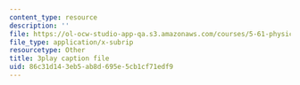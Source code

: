 ```yaml
---
content_type: resource
description: ''
file: https://ol-ocw-studio-app-qa.s3.amazonaws.com/courses/5-61-physical-chemistry-fall-2017/86c31d143eb5ab8d695e5cb1cf71edf9_YKfoSx16mXk.srt
file_type: application/x-subrip
resourcetype: Other
title: 3play caption file
uid: 86c31d14-3eb5-ab8d-695e-5cb1cf71edf9
---
```

